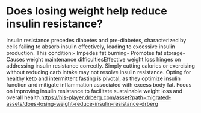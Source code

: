 # Does losing weight help reduce insulin resistance?

Insulin resistance precedes diabetes and pre-diabetes, characterized by cells failing to absorb insulin effectively, leading to excessive insulin production. This condition:- Impedes fat burning- Promotes fat storage- Causes weight maintenance difficultiesEffective weight loss hinges on addressing insulin resistance correctly. Simply cutting calories or exercising without reducing carb intake may not resolve insulin resistance. Opting for healthy keto and intermittent fasting is pivotal, as they optimize insulin function and mitigate inflammation associated with excess body fat. Focus on improving insulin resistance to facilitate sustainable weight loss and overall health.https://hls-player.drberg.com/asset?path=migrated-assets/does-losing-weight-reduce-insulin-resistance-drberg